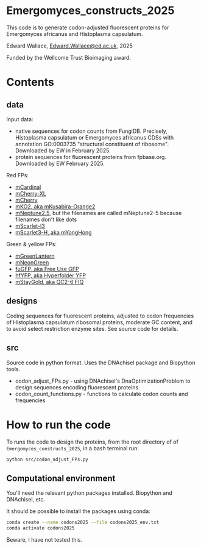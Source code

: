 # Emergomyces_constructs_2025

This code is to generate codon-adjusted fluorescent proteins for Emergomyces africanus and Histoplasma capsulatum.

Edward Wallace, Edward.Wallace@ed.ac.uk, 2025

Funded by the Wellcome Trust Bioimaging award.

# Contents

## data

Input data:

- native sequences for codon counts from FungiDB. Precisely, Histoplasma capsulatum or Emergomyces africanus CDSs with annotation GO:0003735 "structural constituent of ribosome". Downloaded by EW in February 2025.
- protein sequences for fluorescent proteins from fpbase.org. Downloaded by EW February 2025.

Red FPs:

- [mCardinal](https://www.fpbase.org/protein/mcardinal/)
- [mCherry-XL](https://www.fpbase.org/protein/mcherry-xl/)
- [mCherry](https://www.fpbase.org/protein/mcherry/)
- [mKO2, aka mKusabira-Orange2](https://www.fpbase.org/protein/mko2/)
- [mNeptune2.5](https://www.fpbase.org/protein/mneptune25/), but the filenames are called mNeptune2-5 because filenames don't like dots
- [mScarlet-I3](https://www.fpbase.org/protein/mscarlet-i3/)
- [mScarlet3-H, aka mYongHong](https://www.fpbase.org/protein/mscarlet3-h/)

Green & yellow FPs:

- [mGreenLantern](https://www.fpbase.org/protein/mgreenlantern/)
- [mNeonGreen](https://www.fpbase.org/protein/mneongreen/)
- [fuGFP, aka Free Use GFP](https://www.fpbase.org/protein/free-use-gfp/)
- [hfYFP, aka Hyperfolder YFP](https://www.fpbase.org/protein/hyperfolder-yfp/)
- [mStayGold, aka QC2-6 FIQ](https://www.fpbase.org/protein/mstaygold/)

## designs

Coding sequences for fluorescent proteins, adjusted to codon frequencies of Histoplasma capsulatum ribosomal proteins, moderate GC content, and to avoid select restriction enzyme sites. See source code for details.

## src

Source code in python format. Uses the DNAchisel package and Biopython tools.

- codon_adjust_FPs.py - using DNAchisel's DnaOptimizationProblem to design sequences encoding fluorescent proteins
- codon_count_functions.py - functions to calculate codon counts and frequencies


# How to run the code

To runs the code to design the proteins, from the root directory of of `Emergomyces_constructs_2025`, in a bash terminal run:

```bash
python src/codon_adjust_FPs.py
```

## Computational environment

You'll need the relevant python packages installed. Biopython and DNAchisel, etc.

It should be possible to install the packages using conda:

```bash
conda create --name codons2025 --file codons2025_env.txt
conda activate codons2025
```

Beware, I have not tested this.
